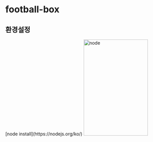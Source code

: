 # football-box
## 환경설정
<div>
  [node install](https://nodejs.org/ko/)
  <img src="https://nodejs.org/static/images/logo.svg" width="200px" height="300px" title="node" alt="node"></img>
</div>

